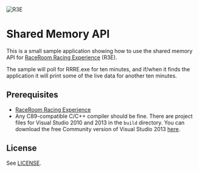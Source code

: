 ![R3E](https://cloud.githubusercontent.com/assets/12783101/8024034/cd3c7c84-0d24-11e5-9e5f-3bf6fbab713f.png)
# Shared Memory API

This is a small sample application showing how to use the shared memory API for 
[RaceRoom Racing Experience][r3e] (R3E).

The sample will poll for RRRE.exe for ten minutes, and if/when it finds the
application it will print some of the live data for another ten minutes.


## Prerequisites

- [RaceRoom Racing Experience][r3e]
- Any C89-compatible C/C++ compiler should be fine. There are project files for
Visual Studio 2010 and 2013 in the `build` directory. You can download the free
Community version of Visual Studio 2013 [here][vs2013].


## License

See [LICENSE](LICENSE).


[r3e]: http://game.raceroom.com/
[vs2013]: https://www.visualstudio.com/en-us/products/visual-studio-community-vs.aspx